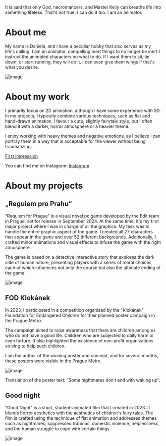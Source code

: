 It is said that only God, necromancers, and Master Kelly can breathe life into something lifeless. That's not true; I can do it too. I am an animator.

# About me
My name is Daniela, and I have a peculiar hobby that also serves as my life's calling. I am an animator, compelling inert things to no longer be inert.I instruct the animated characters on what to do. If I want them to sit, lie down, or start running, they will do it. I can even give them wings if that's what you desire.

![image](https://github.com/Iris711/AJ/assets/149763594/13ee2cc0-413e-4181-be02-e80439222248)



# About my work
I primarily focus on 2D animation, although I have some experience with 3D. In my projects, I typically combine various techniques, such as flat and hand-drawn animation. I favour a cute, slightly fairytale style, but I often blend it with a darker, horror atmosphere or a heavier theme.

I enjoy working with heavy themes and negative emotions, as I believe I can portray them in a way that is acceptable for the viewer without being traumatizing. 

 [First impression](https://drive.google.com/file/d/1itV0QAvNS6SqubPOmw-Hnu9Ed4RNZvnY/view?usp=drive_link)

You can find me on Instagram:
 [Instagram](https://drive.google.com/file/d/1itV0QAvNS6SqubPOmw-Hnu9Ed4RNZvnY/view?usp=drive_link)


# About my projects

## „Reguiem pro Prahu“

“Requiem for Prague” is a visual novel pc game developed by the Edit team in Prague, set for release in September 2024. At the same time, it's my first major project where I was in charge of all the graphics.
My task was to handle the entire graphic aspect of the game. I created all 27 characters that appear in the game and over 52 different backgrounds. Additionally, I crafted minor animations and visual effects to infuse the game with the right atmosphere.

The game is based on a detective interactive story that explores the dark side of human nature, presenting players with a series of moral choices, each of which influences not only the course but also the ultimate ending of the game.


![image](https://github.com/Iris711/AJ/assets/149763594/9d02a4fa-b6f8-4a75-8b6a-4ac306fd1c58)

## FOD Klokánek

In 2023, I participated in a competition organized by the "Klokánek" Foundation for Endangered Children for their planned poster campaign in the Prague Metro.

The campaign aimed to raise awareness that there are children among us who do not have a good life. Children who are subjected to daily harm or even torture. It also highlighted the existence of non-profit organizations striving to help such children.

I am the author of the winning poster and concept, and for several months, these posters were visible in the Prague Metro.


![image](https://github.com/Iris711/AJ/assets/149763594/620c56c3-25c9-406d-a244-168ea55598dd)

Translation of the poster text: "Some nightmares don't end with waking up".

## Good night

"Good Night" is a short, student-animated film that I created in 2023. It blends horror aesthetics with the aesthetics of children's fairy tales. The film is crafted using the technique of flat animation and addresses themes such as nightmares, suppressed traumas, domestic violence, helplessness, and the human struggle to cope with certain things.


![image](https://github.com/Iris711/AJ/assets/149763594/72170651-1695-400d-9252-5c9d5582d4ec)
